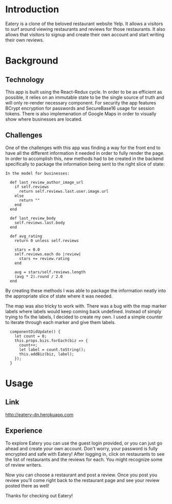 # Introduction
Eatery is a clone of the beloved restaurant website Yelp. It allows a visitors to surf around viewing restaurants and reviews for those restaurants. It also allows that visitors to signup and create their own account and start writing their own reviews.

# Background

## Technology
This app is built using the React-Redux cycle. In order to be as efficient as possible, it relies on an immutable state to be the single source of truth and will only re-render necessary component. For security the app features BCrypt encryption for passwords and SecureBase16 usage for session tokens. There is also implemenation of Google Maps in order to visually show where businesses are located.

## Challenges
One of the challenges with this app was finding a way for the front end to have all the different information it needed in order to fully render the page. In order to accomplish this, new methods had to be created in the backend specifically to package the information being sent to the right slice of state:

```
In the model for businesses:

  def last_review_author_image_url
    if self.reviews
      return self.reviews.last.user.image.url
    else
      return ""
    end
  end

  def last_review_body
    self.reviews.last.body
  end

  def avg_rating
    return 0 unless self.reviews

    stars = 0.0
    self.reviews.each do |review|
      stars += review.rating
    end

    avg = stars/self.reviews.length
    (avg * 2).round / 2.0
  end
```
By creating these methods I was able to package the information neatly into the appropriate slice of state where it was needed.

The map was also tricky to work with. There was a bug with the map marker labels where labels would keep coming back undefined. Instead of simply trying to fix the labels, I decided to create my own. I used a simple counter to iterate through each marker and give them labels.

```
  componentDidUpdate() {
    let count = 0;
    this.props.bizs.forEach(biz => {
      count++;
      let label = count.toString();
      this.addBiz(biz, label);
    });
  }
  ```
# Usage

## Link
http://eatery-dn.herokuapp.com

## Experience
To explore Eatery you can use the guest login provided, or you can just go ahead and create your own account. Don't worry, your password is fully encrypted and safe with Eatery! After logging in, click on restaurants to see the list of restaurants and the reviews for each. You might recognize some of review writers.

Now you can choose a restaurant and post a review. Once you post you review you'll come right back to the restaurant page and see your review posted there as well!

Thanks for checking out Eatery!

